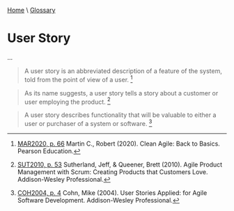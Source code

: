 [Home](../../index.html) \ [Glossary](glossary.html)

# User Story

...  


> A user story is an abbreviated description of a feature of the system, told from the point of view of a user. [^1]  

> As its name suggests, a user story tells a story about a customer or user employing the product. [^2]  

> A user story describes functionality that will be valuable to either a user or purchaser of a system or software. [^3]  


[^1]: [MAR2020, p. 66](../references/books/Clean-Agile-Back-to-Basics.html) Martin C., Robert (2020). Clean Agile: Back to Basics. Pearson Education.  

[^2]: [SUT2010, p. 53](../references/books/Agile-Product-Management-with-Scrum-Creating-Products-that-Customers-Love.html) Sutherland, Jeff, & Queener, Brett (2010). Agile Product Management with Scrum: Creating Products that Customers Love. Addison-Wesley Professional.

[^3]: [COH2004, p. 4](../references/books/User-Stories-Applied-for-Agile-Software-Development.html) Cohn, Mike (2004). User Stories Applied: for Agile Software Development. Addison-Wesley Professional.  